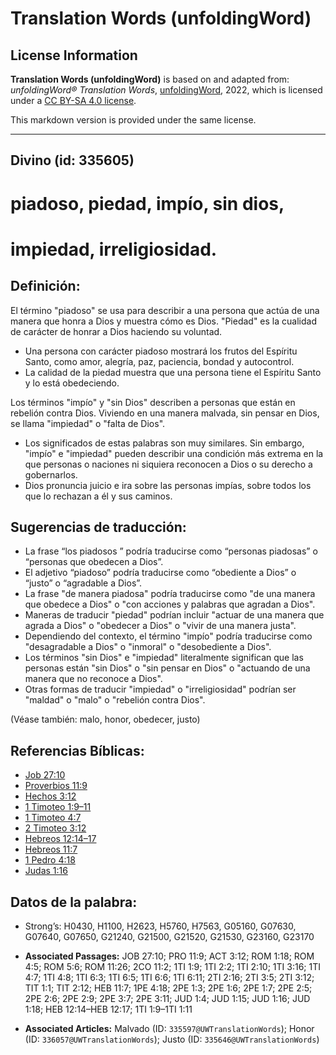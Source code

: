 # Translation Words (unfoldingWord)

## License Information

**Translation Words (unfoldingWord)** is based on and adapted from: _unfoldingWord® Translation Words_, [unfoldingWord](https://unfoldingword.org/utw), 2022, which is licensed under a [CC BY-SA 4.0 license](https://creativecommons.org/licenses/by-sa/4.0/legalcode.en).

This markdown version is provided under the same license.



--------------------------------

## Divino (id: 335605)

piadoso, piedad, impío, sin dios,
=================================

impiedad, irreligiosidad.
=========================

Definición:
-----------

El término "piadoso" se usa para describir a una persona que actúa de una manera que honra a Dios y muestra cómo es Dios. "Piedad" es la cualidad de carácter de honrar a Dios haciendo su voluntad.

* Una persona con carácter piadoso mostrará los frutos del Espíritu Santo, como amor, alegría, paz, paciencia, bondad y autocontrol.
* La calidad de la piedad muestra que una persona tiene el Espíritu Santo y lo está obedeciendo.

Los términos "impío" y "sin Dios" describen a personas que están en rebelión contra Dios. Viviendo en una manera malvada, sin pensar en Dios, se llama "impiedad" o "falta de Dios".

* Los significados de estas palabras son muy similares. Sin embargo, "impío" e "impiedad" pueden describir una condición más extrema en la que personas o naciones ni siquiera reconocen a Dios o su derecho a gobernarlos.
* Dios pronuncia juicio e ira sobre las personas impías, sobre todos los que lo rechazan a él y sus caminos.

Sugerencias de traducción:
--------------------------

* La frase “los piadosos ” podría traducirse como “personas piadosas” o “personas que obedecen a Dios”.
* El adjetivo “piadoso” podría traducirse como “obediente a Dios” o “justo” o “agradable a Dios”.
* La frase "de manera piadosa" podría traducirse como "de una manera que obedece a Dios" o "con acciones y palabras que agradan a Dios".
* Maneras de traducir "piedad" podrían incluir "actuar de una manera que agrada a Dios" o "obedecer a Dios" o "vivir de una manera justa".
* Dependiendo del contexto, el término "impío" podría traducirse como "desagradable a Dios" o "inmoral" o "desobediente a Dios".
* Los términos "sin Dios" e "impiedad" literalmente significan que las personas están "sin Dios" o "sin pensar en Dios" o "actuando de una manera que no reconoce a Dios".
* Otras formas de traducir "impiedad" o "irreligiosidad" podrían ser "maldad" o "malo" o "rebelión contra Dios".

(Véase también: malo, honor, obedecer, justo)

Referencias Bíblicas:
---------------------

* [Job 27:10](https://ref.ly/Job27:10)
* [Proverbios 11:9](https://ref.ly/Prov11:9)
* [Hechos 3:12](https://ref.ly/Acts3:12)
* [1 Timoteo 1:9–11](https://ref.ly/1Tim1:9-1Tim1:11)
* [1 Timoteo 4:7](https://ref.ly/1Tim4:7)
* [2 Timoteo 3:12](https://ref.ly/2Tim3:12)
* [Hebreos 12:14–17](https://ref.ly/Heb12:14-Heb12:17)
* [Hebreos 11:7](https://ref.ly/Heb11:7)
* [1 Pedro 4:18](https://ref.ly/1Pet4:18)
* [Judas 1:16](https://ref.ly/Jude1:16)

Datos de la palabra:
--------------------

* Strong’s: H0430, H1100, H2623, H5760, H7563, G05160, G07630, G07640, G07650, G21240, G21500, G21520, G21530, G23160, G23170

* **Associated Passages:** JOB 27:10; PRO 11:9; ACT 3:12; ROM 1:18; ROM 4:5; ROM 5:6; ROM 11:26; 2CO 11:2; 1TI 1:9; 1TI 2:2; 1TI 2:10; 1TI 3:16; 1TI 4:7; 1TI 4:8; 1TI 6:3; 1TI 6:5; 1TI 6:6; 1TI 6:11; 2TI 2:16; 2TI 3:5; 2TI 3:12; TIT 1:1; TIT 2:12; HEB 11:7; 1PE 4:18; 2PE 1:3; 2PE 1:6; 2PE 1:7; 2PE 2:5; 2PE 2:6; 2PE 2:9; 2PE 3:7; 2PE 3:11; JUD 1:4; JUD 1:15; JUD 1:16; JUD 1:18; HEB 12:14–HEB 12:17; 1TI 1:9–1TI 1:11
* **Associated Articles:** Malvado (ID: `335597@UWTranslationWords`); Honor (ID: `336057@UWTranslationWords`); Justo (ID: `335646@UWTranslationWords`)

